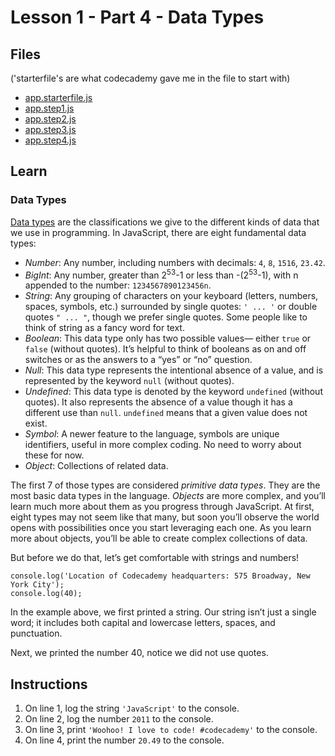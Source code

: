 # Lesson 1 - Part 4 - Data Types

## Files
('starterfile's are what codecademy gave me in the file to start with)

- [app.starterfile.js](./app.starterfile.js)
- [app.step1.js](./app.step1.js)
- [app.step2.js](./app.step2.js)
- [app.step3.js](./app.step2.js)
- [app.step4.js](./app.step2.js)

## Learn

### Data Types

[Data types](https://www.codecademy.com/resources/docs/javascript/data-types?page_ref=catalog) are the classifications we give to the different kinds of data that we use in programming. In JavaScript, there are eight fundamental data types:

* *Number*: Any number, including numbers with decimals: `4`, `8`, `1516`, `23.42`.
* *BigInt*: Any number, greater than 2<sup>53</sup>-1 or less than -(2<sup>53</sup>-1), with n appended to the number: `1234567890123456n`.
* *String*: Any grouping of characters on your keyboard (letters, numbers, spaces, symbols, etc.) surrounded by single quotes: `' ... '` or double quotes `" ... "`, though we prefer single quotes. Some people like to think of string as a fancy word for text.
* *Boolean*: This data type only has two possible values— either `true` or `false` (without quotes). It’s helpful to think of booleans as on and off switches or as the answers to a “yes” or “no” question.
* *Null*: This data type represents the intentional absence of a value, and is represented by the keyword `null` (without quotes).
* *Undefined*: This data type is denoted by the keyword `undefined` (without quotes). It also represents the absence of a value though it has a different use than `null`. `undefined` means that a given value does not exist.
* *Symbol*: A newer feature to the language, symbols are unique identifiers, useful in more complex coding. No need to worry about these for now.
* *Object*: Collections of related data.

The first 7 of those types are considered *primitive data types*. They are the most basic data types in the language. *Objects* are more complex, and you’ll learn much more about them as you progress through JavaScript. At first, eight types may not seem like that many, but soon you’ll observe the world opens with possibilities once you start leveraging each one. As you learn
more about objects, you’ll be able to create complex collections of data.

But before we do that, let’s get comfortable with strings and numbers!

```
console.log('Location of Codecademy headquarters: 575 Broadway, New York City');
console.log(40);

```

In the example above, we first printed a string. Our string isn’t just a single word; it includes both capital and lowercase letters, spaces, and punctuation.

Next, we printed the number 40, notice we did not use quotes. 

## Instructions

1. On line 1, log the string `'JavaScript'` to the console.
2. On line 2, log the number `2011` to the console.
3. On line 3, print `'Woohoo! I love to code! #codecademy'` to the console.
4. On line 4, print the number `20.49` to the console.